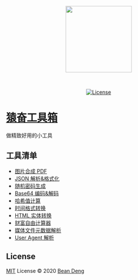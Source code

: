 <p align="center">
  <img width="180px" src="https://github.com/YuanfenNet/yf-tools-web/assets/1836701/012341db-c691-4b0c-84de-e232c7e8aa69" />
</p>
<br />
<p align="center">
  <a href="https://github.com/YuanfenNet/yf-tools-web/blob/main/LICENSE">
    <img src="https://img.shields.io/github/license/YuanfenNet/yf-tools-web" alt="License" />
  </a>
</p>

# [猿奋工具箱](https://tools.yuanfen.net)

做精致好用的小工具

## 工具清单

- [图片合成 PDF](https://tools.yuanfen.net/images2pdf)
- [JSON 解析&格式化](https://tools.yuanfen.net/json)
- [随机密码生成](https://tools.yuanfen.net/password)
- [Base64 编码&解码](https://tools.yuanfen.net/base64)
- [哈希值计算](https://tools.yuanfen.net/hash)
- [时间格式转换](https://tools.yuanfen.net/time)
- [HTML 实体转换](https://tools.yuanfen.net/entity)
- [财富自由计算器](https://tools.yuanfen.net/financial-freedom)
- [媒体文件元数据解析](https://tools.yuanfen.net/metadata)
- [User Agent 解析](https://tools.yuanfen.net/user-agent)

## License

[MIT](https://github.com/YuanfenNet/yf-tools-web/blob/main/LICENSE) License © 2020 [Bean Deng](https://github.com/HADB)
